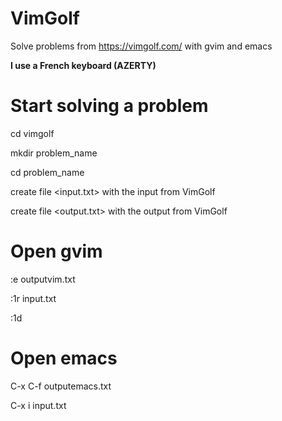 # VimGolf
Solve problems from https://vimgolf.com/ with gvim and emacs

**I use a French keyboard (AZERTY)**

# Start solving a problem

cd vimgolf

mkdir problem_name

cd problem_name

create file <input.txt> with the input from VimGolf

create file <output.txt> with the output from VimGolf

# Open gvim

:e outputvim.txt

:1r input.txt

:1d


# Open emacs

C-x C-f outputemacs.txt

C-x i input.txt

